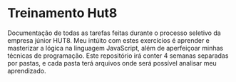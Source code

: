 # Treinamento Hut8
 Documentação de todas as tarefas feitas durante o processo seletivo da empresa júnior HUT8. Meu intúito com estes exercícios é aprender e masterizar a lógica na linguagem JavaScript, além de aperfeiçoar minhas técnicas de programação.  Este repositório irá conter 4 semanas separadas por pastas, e cada pasta terá arquivos onde será possível analisar meu aprendizado.
